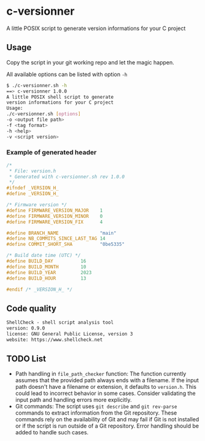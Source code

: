 # c-versionner

A little POSIX script to generate version informations for your C project

## Usage

Copy the script in your git working repo and let the magic happen.

All available options can be listed with option `-h`

~~~sh
$ ./c-versionner.sh -h
==> c-versionner 1.0.0
A little POSIX shell script to generate
version informations for your C project
Usage:
./c-versionner.sh [options]
-o <output file path>
-f <tag format>
-h <help>
-v <script version>
~~~

### Example of generated header

~~~c
/*
 * File: version.h
 * Generated with c-versionner.sh rev 1.0.0
 */
#ifndef _VERSION_H_
#define _VERSION_H_

/* Firmware version */
#define FIRMWARE_VERSION_MAJOR    1
#define FIRMWARE_VERSION_MINOR    0
#define FIRMWARE_VERSION_FIX      4

#define BRANCH_NAME               "main"
#define NB_COMMITS_SINCE_LAST_TAG 14
#define COMMIT_SHORT_SHA          "0be5335"

/* Build date time (UTC) */
#define BUILD_DAY          16
#define BUILD_MONTH        10
#define BUILD_YEAR         2023
#define BUILD_HOUR         13

#endif /* _VERSION_H_ */
~~~

## Code quality

~~~txt
ShellCheck - shell script analysis tool
version: 0.9.0
license: GNU General Public License, version 3
website: https://www.shellcheck.net
~~~

## TODO List

* Path handling in `file_path_checker` function: The function currently assumes that the provided path always ends with a filename. If the input path doesn't have a filename or extension, it defaults to `version.h`. This could lead to incorrect behavior in some cases. Consider validating the input path and handling errors more explicitly.
* Git commands: The script uses `git describe` and `git rev-parse` commands to extract information from the Git repository. These commands rely on the availability of Git and may fail if Git is not installed or if the script is run outside of a Git repository. Error handling should be added to handle such cases.

